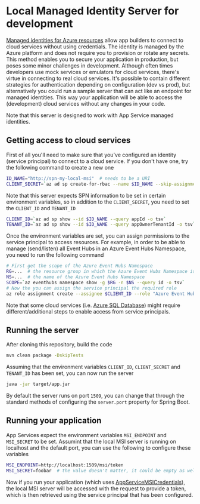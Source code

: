 # Local Managed Identity Server for development

[Managed identities for Azure resources](https://docs.microsoft.com/en-us/azure/active-directory/managed-identities-azure-resources/overview) allow app builders to connect to cloud services without using credentials. The identity is managed by the Azure platform and does not require you to provision or rotate any secrets. This method enables you to secure your application in production, but poses some minor challenges in development. Although often times developers use mock services or emulators for cloud services, there's virtue in connecting to real cloud services. It's possible to contain different strategies for authentication depending on configuration (dev vs prod), but alternatively you could run a sample server that can act like an endpoint for managed identities. This way your application will be able to access the (development) cloud services without any changes in your code.

Note that this server is designed to work with App Service managed identities.

## Getting access to cloud services

First of all you'll need to make sure that you've configured an identity (service principal) to connect
to a cloud service. If you don't have one, try the following command to create a new one

```bash
ID_NAME="http://spn-my-local-msi"  # needs to be a URI
CLIENT_SECRET=`az ad sp create-for-rbac --name $ID_NAME --skip-assignment --query password -o tsv`
```

Note that this server expects SPN information to be set in certain environment variables, so in addition to
the `CLIENT_SECRET`, you need to set the `CLIENT_ID` and `TENANT_ID`

```bash
CLIENT_ID=`az ad sp show --id $ID_NAME --query appId -o tsv`
TENANT_ID=`az ad sp show --id $ID_NAME --query appOwnerTenantId -o tsv`
```

Once the environment variables are set, you can assign permissions to the service principal to access
resources. For example, in order to be able to manage (send/listen) all Event Hubs in an Azure Event
Hubs Namespace, you need to run the following command

```bash
# First get the scope of the Azure Event Hubs Namespace
RG=...  # the resource group in which the Azure Event Hubs Namespace is created
NS=...  # the name of the Azure Event Hubs Namespace
SCOPE=`az eventhubs namespace show -g $RG -n $NS --query id -o tsv`
# Now the you can assign the service principal the required role
az role assignment create --assignee $CLIENT_ID --role "Azure Event Hubs Data Owner" --scope $SCOPE
```

Note that some cloud services (i.e. [Azure SQL Database](https://docs.microsoft.com/en-us/azure/app-service/app-service-web-tutorial-connect-msi)) might require different/additional steps to enable
access from service principals.

## Running the server

After cloning this repository, build the code

```bash
mvn clean package -DskipTests
```

Assuming that the environment variables `CLIENT_ID`, `CLIENT_SECRET` and `TENANT_ID` has been set, you can now run the server

```bash
java -jar target/app.jar
```

By default the server runs on port `1509`, you can change that through the standard methods of configuring
the `server.port` property for Spring Boot.

## Running your application

App Services expect the environment variables `MSI_ENDPOINT` and `MSI_SECRET` to be set. Assumint that the
local MSI server is running on localhost and the default port, you can use the following to configure
these variables

```bash
MSI_ENDPOINT=http://localhost:1509/msi/token
MSI_SECRET=foobar  # the value doesn't matter, it could be empty as well
```

Now if you run your application (which uses [AppServiceMSICredentials](http://azure.github.io/ref-docs/java/com/microsoft/azure/credentials/AppServiceMSICredentials.html)), the local MSI server will be accessed with
the request to provide a token, which is then retrieved using the service principal that has been configured.